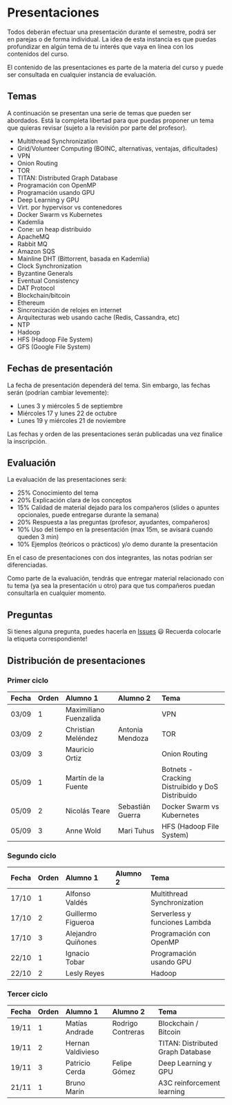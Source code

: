 # Presentaciones

Todos deberán efectuar una presentación durante el semestre, podrá ser en parejas o de forma individual. La idea de esta instancia es que puedas profundizar en algún tema de tu interés que vaya en línea con los contenidos del curso.

El contenido de las presentaciones es parte de la materia del curso y puede ser consultada en cualquier instancia de evaluación.

## Temas

A continuación se presentan una serie de temas que pueden ser abordados. Está la completa libertad para que puedas proponer un tema que quieras revisar (sujeto a la revisión por parte del profesor).

* Multithread Synchronization
* Grid/Volunteer Computing (BOINC, alternativas, ventajas, dificultades)
* VPN
* Onion Routing
* TOR
* TITAN: Distributed Graph Database
* Programación con OpenMP
* Programación usando GPU
* Deep Learning y GPU
* Virt. por hypervisor vs contenedores
* Docker Swarm vs Kubernetes
* Kademlia
* Cone: un heap distribuido
* ApacheMQ
* Rabbit MQ
* Amazon SQS
* Mainline DHT (Bittorrent, basada en Kademlia)
* Clock Synchronization
* Byzantine Generals
* Eventual Consistency
* DAT Protocol
* Blockchain/bitcoin
* Ethereum
* Sincronización de relojes en internet
* Arquitecturas web usando cache (Redis, Cassandra, etc)
* NTP
* Hadoop
* HFS (Hadoop File System)
* GFS (Google File System)

## Fechas de presentación

La fecha de presentación dependerá del tema. Sin embargo, las fechas serán (podrían cambiar levemente):

* Lunes 3 y miércoles 5 de septiembre
* Miércoles 17 y lunes 22 de octubre
* Lunes 19 y miércoles 21 de noviembre

Las fechas y orden de las presentaciones serán publicadas una vez finalice la inscripción. 

## Evaluación

La evaluación de las presentaciones será:

* 25%  Conocimiento del tema
* 20%  Explicación clara de los conceptos
* 15%  Calidad de material dejado para los compañeros (slides o apuntes opcionales, puede entregarse durante la semana)
* 20%  Respuesta a las preguntas (profesor, ayudantes, compañeros)
* 10%  Uso del tiempo en la presentación (max 15m, se avisará cuando queden 3 min)
* 10%  Ejemplos (teóricos o prácticos) y/o demo durante la presentación

 En el caso de presentaciones con dos integrantes, las notas podrían ser diferenciadas.

 Como parte de la evaluación, tendrás que entregar material relacionado con tu tema (ya sea la presentación u otro) para que tus compañeros puedan consultarla en cualquier momento.

## Preguntas

Si tienes alguna pregunta, puedes hacerla en [Issues](../../../issues) :smiley: Recuerda colocarle la etiqueta correspondiente!

## Distribución de presentaciones

### Primer ciclo

| Fecha | Orden  | Alumno 1               | Alumno 2         |  Tema          |
|:------|:-------|:---------------------- |:-----------------| :--------------|
| 03/09 | 1      | Maximiliano Fuenzalida |                  | VPN            |
| 03/09 | 2      | Christian Meléndez     | Antonia Mendoza  | TOR            |
| 03/09 | 3      | Mauricio Ortiz         |                  | Onion Routing  |
| 05/09 | 1      | Martín de la Fuente    |                  | Botnets - Cracking Distruibido y DoS Distribuido |
| 05/09 | 2      | Nicolás Teare          | Sebastián Guerra | Docker Swarm vs Kubernetes |
| 05/09 | 3      | Anne Wold              | Mari Tuhus       | HFS (Hadoop File System) |

### Segundo ciclo

| Fecha | Orden | Alumno 1               | Alumno 2         |  Tema          |
| :---- | :---- |:---------------------- |:-----------------| :--------------|
| 17/10 | 1     | Alfonso Valdés         |                  | Multithread Synchronization |
| 17/10 | 2     | Guillermo Figueroa     |                  | Serverless y funciones Lambda |
| 17/10 | 3     | Alejandro Quiñones     |                  | Programación con OpenMP |
| 22/10 | 1     | Ignacio Tobar          |                  | Programación usando GPU |
| 22/10 | 2     | Lesly Reyes            |                  | Hadoop |

### Tercer ciclo

| Fecha | Orden | Alumno 1               | Alumno 2          |  Tema          |
| :---- | :---- |:---------------------- |:------------------| :--------------|
| 19/11 | 1     | Matías Andrade         | Rodrigo Contreras | Blockchain / Bitcoin |
| 19/11 | 2     | Hernan Valdivieso      |                   | TITAN: Distributed Graph Database |
| 19/11 | 3     | Patricio Cerda         | Felipe Gómez      | Deep Learning y GPU |
| 21/11 | 1     | Bruno Marín            |                   | A3C reinforcement learning |
